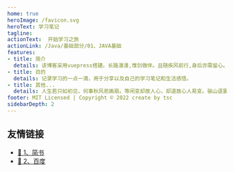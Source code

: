 ```yaml
---
home: true
heroImage: /favicon.svg
heroText: 学习笔记
tagline: 
actionText:  开始学习之旅
actionLink: /Java/基础部分/01、JAVA基础
features:
- title: 简介
  details: 该博客采用vuepress搭建。长路漫漫,惟剑做伴。且随疾风前行,身后亦需留心。这一次,我的心不再动摇。
- title: 目的
  details: 记录学习的一点一滴，用于分享以及自己的学习笔记和生活感悟。
- title: 其他...
  details: 人生若只如初见，何事秋风悲画扇。等闲变却故人心，却道故心人易变。骊山语罢清宵半，泪雨霖铃终不怨。何如薄幸锦衣郎，比翼连枝当日愿。。
footer: MIT Licensed | Copyright © 2022 create by tsc
sidebarDepth: 2
---
```



## 友情链接
- [:tada: 1、简书](http://jianshu.com)
- [:tada: 2、百度](http://baidu.com)
